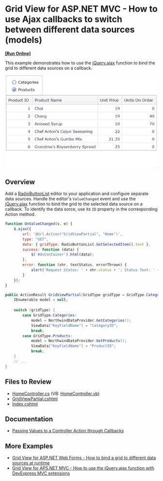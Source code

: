 # Grid View for ASP.NET MVC - How to use Ajax callbacks to switch between different data sources (models)
<!-- run online -->
**[[Run Online]](https://codecentral.devexpress.com/t328438/)**
<!-- run online end -->

This example demonstrates how to use the [jQuery.ajax](https://api.jquery.com/jquery.ajax/) function to bind the grid to different data sources on a callback.

![Bind the grid to different data sources](BindToDataSources.gif)

## Overview

Add a [RadioButtonList](https://docs.devexpress.com/AspNetMvc/DevExpress.Web.Mvc.RadioButtonListExtension?) editor to your application and configure separate data sources. Handle the editor's `ValueChanged` event and use the [jQuery.ajax](https://api.jquery.com/jquery.ajax/) function to bind the grid to the selected data source on a callback. To identify the data sorce, use its `ID` property in the corresponding Action method.

```js
function OnValueChanged(s, e) {
    $.ajax({
        url: '@Url.Action("GridViewPartial", "Home")',
        type: "GET",
        data: { gridType: RadioButtonList.GetSelectedItem().text },
        success: function (data) {
            $('#dvContainer').html(data);
        },
        error: function (xhr, textStatus, errorThrown) {
            alert('Request Status: ' + xhr.status + '; Status Text: ' + textStatus + '; Error: ' + errorThrown);
        }
    });
}
```

```cs
public ActionResult GridViewPartial(GridType gridType = GridType.Categories) {
    IEnumerable model = null;

    switch (gridType) {
        case GridType.Categories:
            model = NorthwindDataProvider.GetCategories();
            ViewData["KeyFieldName"] = "CategoryID";
            break;
        case GridType.Products:
            model = NorthwindDataProvider.GetProducts();
            ViewData["KeyFieldName"] = "ProductID";
            break;
    }
    // ...
}
```

## Files to Review

* [HomeController.cs](./CS/Controllers/HomeController.cs) (VB: [HomeController.vb](./VB/Controllers/HomeController.vb))
* [GridViewPartial.cshtml](./CS/Views/Home/GridViewPartial.cshtml)
* [Index.cshtml](./CS/Views/Home/Index.cshtml)

## Documentation

* [Passing Values to a Controller Action through Callbacks](https://docs.devexpress.com/AspNetMvc/9941/common-features/callback-based-functionality/passing-values-to-a-controller-action-through-callbacks)

## More Examples

* [Grid View for ASP.NET Web Forms - How to bind a grid to different data sources at runtime](https://github.com/DevExpress-Examples/aspxgridview-created-at-runtime-switch-data-sources)
* [Grid View for APS.NET MVC - How to use the jQuery.ajax function with DevExpress MVC extensions](https://github.com/DevExpress-Examples/mvc-gridview-jqueryajax-function)
